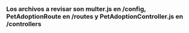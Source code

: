 ### Los archivos a revisar son multer.js en /config, PetAdoptionRoute en /routes y PetAdoptionController.js en /controllers
